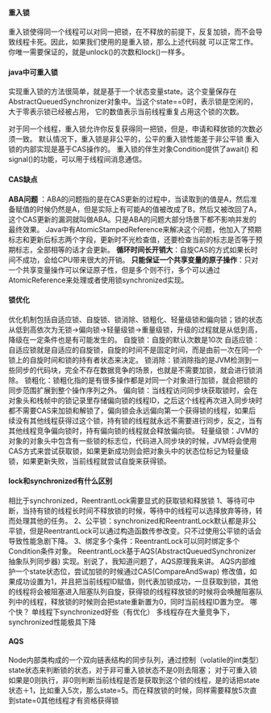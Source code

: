 #### 重入锁

重入锁使得同一个线程可以对同一把锁，在不释放的前提下，反复加锁，而不会导致线程卡死。因此，如果我们使用的是重入锁，那么上述代码就 可以正常工作。你唯一需要保证的，就是unlock()的次数和lock()一样多。

#### java中可重入锁

实现重入锁的方法很简单，就是基于一个状态变量state。这个变量保存在AbstractQueuedSynchronizer对象中。当这个state==0时，表示锁是空闲的，大于零表示锁已经被占用， 它的数值表示当前线程重复占用这个锁的次数。

对于同一个线程，重入锁允许你反复获得同一把锁，但是，申请和释放锁的次数必须一致。 默认情况下，重入锁是非公平的，公平的重入锁性能差于非公平锁 重入锁的内部实现是基于CAS操作的。 重入锁的伴生对象Condition提供了await()
和signal()的功能，可以用于线程间消息通信。

#### CAS缺点

<b>ABA问题</b>
：ABA的问题指的是在CAS更新的过程中，当读取到的值是A，然后准备赋值的时候仍然是A，但是实际上有可能A的值被改成了B，然后又被改回了A，这个CAS更新的漏洞就叫做ABA。只是ABA的问题大部分场景下都不影响并发的最终效果。
Java中有AtomicStampedReference来解决这个问题，他加入了预期标志和更新后标志两个字段，更新时不光检查值，还要检查当前的标志是否等于预期标志，全部相等的话才会更新。
<b>循环时间长开销大</b>：自旋CAS的方式如果长时间不成功，会给CPU带来很大的开销。
<b>只能保证一个共享变量的原子操作</b>：只对一个共享变量操作可以保证原子性，但是多个则不行，多个可以通过AtomicReference来处理或者使用锁synchronized实现。

#### 锁优化

优化机制包括自适应锁、自旋锁、锁消除、锁粗化、轻量级锁和偏向锁；锁的状态从低到高依次为无锁->偏向锁->轻量级锁->重量级锁，升级的过程就是从低到高，降级在一定条件也是有可能发生的。 自旋锁：自旋的默认次数是10次
自适应锁：自适应锁就是自适应的自旋锁，自旋的时间不是固定时间，而是由前一次在同一个锁上的自旋时间和锁的持有者状态来决定。 锁消除：锁消除指的是JVM检测到一些同步的代码块，完全不存在数据竞争的场景，也就是不需要加锁，就会进行锁消除。
锁粗化：锁粗化指的是有很多操作都是对同一个对象进行加锁，就会把锁的同步范围扩展到整个操作序列之外。
偏向锁：当线程访问同步块获取锁时，会在对象头和栈帧中的锁记录里存储偏向锁的线程ID，之后这个线程再次进入同步块时都不需要CAS来加锁和解锁了，偏向锁会永远偏向第一个获得锁的线程，如果后续没有其他线程获得过这个锁，持有锁的线程就永远不需要进行同步，反之，当有其他线程竞争偏向锁时，持有偏向锁的线程就会释放偏向锁。
轻量级锁：JVM的对象的对象头中包含有一些锁的标志位，代码进入同步块的时候，JVM将会使用CAS方式来尝试获取锁，如果更新成功则会把对象头中的状态位标记为轻量级锁，如果更新失败，当前线程就尝试自旋来获得锁。

#### lock和synchronized有什么区别

相比于synchronized，ReentrantLock需要显式的获取锁和释放锁 1、等待可中断，当持有锁的线程长时间不释放锁的时候，等待中的线程可以选择放弃等待，转而处理其他的任务。
2、公平锁：synchronized和ReentrantLock默认都是非公平锁，但是ReentrantLock可以通过构造函数传参改变。只不过使用公平锁的话会导致性能急剧下降。
3、绑定多个条件：ReentrantLock可以同时绑定多个Condition条件对象。 ReentrantLock基于AQS(AbstractQueuedSynchronizer 抽象队列同步器)
实现。别说了，我知道问题了，AQS原理我来讲。 AQS内部维护一个state状态位，尝试加锁的时候通过CAS(CompareAndSwap)
修改值，如果成功设置为1，并且把当前线程ID赋值，则代表加锁成功，一旦获取到锁，其他的线程将会被阻塞进入阻塞队列自旋，获得锁的线程释放锁的时候将会唤醒阻塞队列中的线程，释放锁的时候则会把state重新置为0，同时当前线程ID置为空。
哪个快？ 单线程下synchronized好些（有优化） 多线程存在大量竞争下，synchronized性能极具下降

#### AQS

Node内部类构成的一个双向链表结构的同步队列，通过控制（volatile的int类型）state状态来判断锁的状态，对于非可重入锁状态不是0则去阻塞；
对于可重入锁如果是0则执行，非0则判断当前线程是否是获取到这个锁的线程，是的话把state状态＋1，比如重入5次，那么state=5。而在释放锁的时候，同样需要释放5次直到state=0其他线程才有资格获得锁